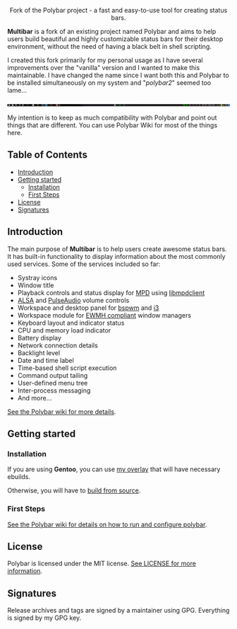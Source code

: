 <p align="center">
Fork of the Polybar project - a fast and easy-to-use tool for creating status bars.
</p>

**Multibar** is a fork of an existing project named Polybar and aims to help users build beautiful and highly customizable status bars
for their desktop environment, without the need of having a black belt in shell scripting.

I created this fork primarily for my personal usage as I have several improvements over the "vanilla" version and I wanted to make this maintainable.
I have changed the name since I want both this and Polybar to be installed simultaneously on my system and "_polybar2_" seemed too lame...

![default configuration screenshot](doc/_static/default.png)

My intention is to keep as much compatibility with Polybar and point out things that are different. You can use Polybar Wiki for most of the things here.

## Table of Contents

* [Introduction](#introduction)
* [Getting started](#getting-started)
  * [Installation](#installation)
  * [First Steps](#first-steps)
* [License](#license)
* [Signatures](#signatures)

## Introduction

The main purpose of **Multibar** is to help users create awesome status bars.
It has built-in functionality to display information about the most commonly used services.
Some of the services included so far:

- Systray icons
- Window title
- Playback controls and status display for [MPD](https://www.musicpd.org/) using [libmpdclient](https://www.musicpd.org/libs/libmpdclient/)
- [ALSA](https://www.alsa-project.org/main/index.php/Main_Page) and [PulseAudio](https://www.freedesktop.org/wiki/Software/PulseAudio/) volume controls
- Workspace and desktop panel for [bspwm](https://github.com/baskerville/bspwm) and [i3](https://github.com/i3/i3)
- Workspace module for [EWMH compliant](https://specifications.freedesktop.org/wm-spec/wm-spec-1.3.html#idm140130320786080) window managers
- Keyboard layout and indicator status
- CPU and memory load indicator
- Battery display
- Network connection details
- Backlight level
- Date and time label
- Time-based shell script execution
- Command output tailing
- User-defined menu tree
- Inter-process messaging
- And more...

[See the Polybar wiki for more details](https://github.com/polybar/polybar/wiki).

## Getting started

### Installation
If you are using **Gentoo**, you can use [my overlay](https://github.com/xoores/gentoo-overlay) that will have necessary ebuilds.

Otherwise, you will have to [build from source](https://github.com/polybar/polybar/wiki/Compiling).

### First Steps
[See the Polybar wiki for details on how to run and configure polybar](https://github.com/polybar/polybar/wiki).

## License

Polybar is licensed under the MIT license. [See LICENSE for more information](https://github.com/xoores/multibar/blob/master/LICENSE).

## Signatures

Release archives and tags are signed by a maintainer using GPG. Everything is signed by my GPG key.
